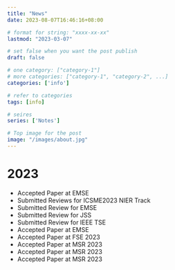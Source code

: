 ```yaml
---
title: "News"
date: 2023-08-07T16:46:16+08:00

# format for string: "xxxx-xx-xx"
lastmod: "2023-03-07"

# set false when you want the post publish
draft: false

# one category: ["category-1"] 
# more categories: ["category-1", "category-2", ...]
categories: ['info']

# refer to categories
tags: [info]

# seires
series: ['Notes']

# Top image for the post
image: "/images/about.jpg"
---
```

<!--more-->
# 2023
- Accepted Paper at EMSE
- Submitted Reviews for ICSME2023 NIER Track
- Submitted Review for EMSE
- Submitted Review for JSS
- Submitted Review for IEEE TSE
- Accepted Paper at EMSE
- Accepted Paper at FSE 2023
- Accepted Paper at MSR 2023
- Accepted Paper at MSR 2023
- Accepted Paper at MSR 2023